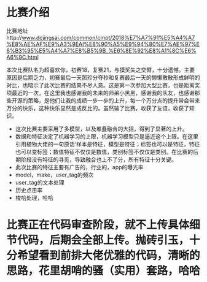 # 比赛介绍
比赛地址http://www.dcjingsai.com/common/cmpt/2018%E7%A7%91%E5%A4%A7%E8%AE%AF%E9%A3%9EAI%E8%90%A5%E9%94%80%E7%AE%97%E6%B3%95%E5%A4%A7%E8%B5%9B_%E6%8E%92%E8%A1%8C%E6%A6%9C.html

本次比赛队名为超喜欢你，初赛18，复赛21，与摸奖失之交臂，十分遗憾。主要原因是后期乏力，初赛最后一天那珍分夺秒和复赛最后一天的懒懒散散形成鲜明的对比，也暗示了此次比赛的结果不尽人意。这是第一次参加大型比赛，也是距离奖项最近的一次，在这里我也感谢我的未来的师弟小黑黑，感谢我的队友，也感谢那些开源的策略，是他们让我的成绩一步一步的上升，每一个万分点的提升带会带来万分的快乐，这种快乐显然是成反比的。虽然输了比赛，收获了友谊，收获了知识。
- 这次比赛主要采用了多模型，以及堆叠融合的大招，得到了显著的上升。
- 数据和特征决定了机器学习的上限，机器学习模型只是逼近这个上限。在这里引用植物大佬的一句原话‘样本是特征，模型是特征；标签也可以是特征，特征也可以变标签；数值特征不仅仅是数值，类别标签不仅仅是类别。在比赛的后期阶段没有特征的寻觅，导致融合也上不了分，所有特征十分关键。
- 此次比赛的特征主要有广告的，行业的，app的曝光率
- model，make，user_tag的频次
- user_tag的文本处理
- 历史点击率
- 梭哈处理，哈哈
# 比赛正在代码审查阶段，就不上传具体细节代码，后期会全部上传。抛砖引玉，十分希望看到前排大佬优雅的代码，清晰的思路，花里胡哨的骚（实用）套路，哈哈

